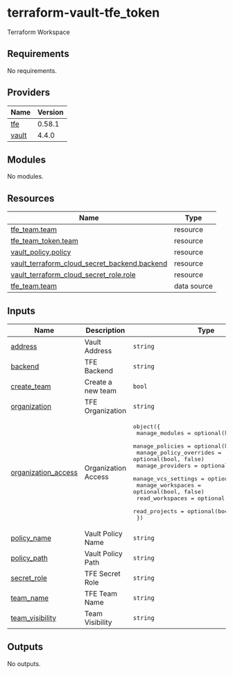 # terraform-vault-tfe_token
Terraform Workspace

<!-- BEGIN_TF_DOCS -->
## Requirements

No requirements.

## Providers

| Name | Version |
|------|---------|
| <a name="provider_tfe"></a> [tfe](#provider\_tfe) | 0.58.1 |
| <a name="provider_vault"></a> [vault](#provider\_vault) | 4.4.0 |

## Modules

No modules.

## Resources

| Name | Type |
|------|------|
| [tfe_team.team](https://registry.terraform.io/providers/hashicorp/tfe/latest/docs/resources/team) | resource |
| [tfe_team_token.team](https://registry.terraform.io/providers/hashicorp/tfe/latest/docs/resources/team_token) | resource |
| [vault_policy.policy](https://registry.terraform.io/providers/hashicorp/vault/latest/docs/resources/policy) | resource |
| [vault_terraform_cloud_secret_backend.backend](https://registry.terraform.io/providers/hashicorp/vault/latest/docs/resources/terraform_cloud_secret_backend) | resource |
| [vault_terraform_cloud_secret_role.role](https://registry.terraform.io/providers/hashicorp/vault/latest/docs/resources/terraform_cloud_secret_role) | resource |
| [tfe_team.team](https://registry.terraform.io/providers/hashicorp/tfe/latest/docs/data-sources/team) | data source |

## Inputs

| Name | Description | Type | Default | Required |
|------|-------------|------|---------|:--------:|
| <a name="input_address"></a> [address](#input\_address) | Vault Address | `string` | n/a | yes |
| <a name="input_backend"></a> [backend](#input\_backend) | TFE Backend | `string` | n/a | yes |
| <a name="input_create_team"></a> [create\_team](#input\_create\_team) | Create a new team | `bool` | `false` | no |
| <a name="input_organization"></a> [organization](#input\_organization) | TFE Organization | `string` | `"clover"` | no |
| <a name="input_organization_access"></a> [organization\_access](#input\_organization\_access) | Organization Access | <pre>object({<br>    manage_modules          = optional(bool, false)<br>    manage_policies         = optional(bool, false)<br>    manage_policy_overrides = optional(bool, false)<br>    manage_providers        = optional(bool, false)<br>    manage_vcs_settings     = optional(bool, false)<br>    manage_workspaces       = optional(bool, false)<br>    read_workspaces         = optional(bool, false)<br>    read_projects           = optional(bool, false)<br>  })</pre> | `{}` | no |
| <a name="input_policy_name"></a> [policy\_name](#input\_policy\_name) | Vault Policy Name | `string` | n/a | yes |
| <a name="input_policy_path"></a> [policy\_path](#input\_policy\_path) | Vault Policy Path | `string` | n/a | yes |
| <a name="input_secret_role"></a> [secret\_role](#input\_secret\_role) | TFE Secret Role | `string` | n/a | yes |
| <a name="input_team_name"></a> [team\_name](#input\_team\_name) | TFE Team Name | `string` | n/a | yes |
| <a name="input_team_visibility"></a> [team\_visibility](#input\_team\_visibility) | Team Visibility | `string` | `"secret"` | no |

## Outputs

No outputs.
<!-- END_TF_DOCS -->